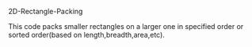 2D-Rectangle-Packing

This code packs smaller rectangles on a larger one in specified order or sorted order(based on length,breadth,area,etc).
